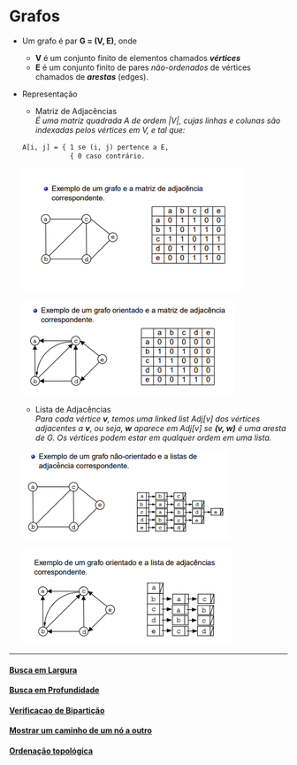 # Grafos
- Um grafo é par **G = (V, E)**, onde
	- **V** é um conjunto finito de elementos chamados **_vértices_**
	-  **E** é um conjunto finito de pares _não-ordenados_ de vértices chamados de **_arestas_** (edges).

- Representação
	- Matriz de Adjacências  
	_É uma matriz quadrada A de ordem |V|, cujas linhas e colunas são indexadas pelos vértices em V, e tal que:_
	```
	A[i, j] = { 1 se (i, j) pertence a E,
		        { 0 caso contrário.
	```
	![](img/matriz_adj.PNG)

	![](/img/matriz_adj_dir.PNG)

	- Lista de Adjacências  
	_Para cada vértice **v**, temos uma linked list Adj[v] dos 	vértices adjacentes a **v**, ou seja, **w** aparece em Adj[v] se **(v, w)** é uma aresta de G. Os vértices podem estar em qualquer ordem em uma lista._

	![](/img/lista_adj.PNG)

	![](/img/lista_adj_dir.PNG)

---

#### [Busca em Largura](busca_em_largura/readme.md)
#### [Busca em Profundidade](busca_em_profundidade/readme.md)
#### [Verificacao de Bipartição](bipartido/readme.md)
#### [Mostrar um caminho de um nó a outro](caminho/readme.md)
#### [Ordenação topológica](ordenacao_topologica/readme.md)

